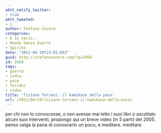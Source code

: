 ```yaml
---
aktt_notify_twitter:
- true
aktt_tweeted:
- 1
author: Stefano Cecere
categories:
- E io cecio..
- Mondo Senza Guerre
- Spirito
date: "2011-04-19T23:01:05Z"
guid: http://stefanocecere.com/?p=2456
id: 2456
tags:
- guerra
- india
- pace
- Terzani
- video
title: 'Tiziano Terzani: il kamikaze della pace'
url: /2011/04/19/tiziano-terzani-il-kamikaze-della-pace/
---
```


per chi non lo conoscesse, o non avesse mai letto i suoi libri o ascoltato alcuni suoi interventi, propongo qui un breve video (in 5 parti) del 2005. penso valga la pena di conoscerlo un poco, e meditare. meditare.